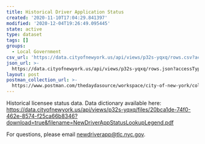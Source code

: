 ```yaml
---
title: Historical Driver Application Status
created: '2020-11-10T17:04:29.841397'
modified: '2020-12-04T19:26:49.095445'
state: active
type: dataset
tags: []
groups:
  - Local Government
csv_url: 'https://data.cityofnewyork.us/api/views/p32s-yqxq/rows.csv?accessType=DOWNLOAD'
json_url: >-
  https://data.cityofnewyork.us/api/views/p32s-yqxq/rows.json?accessType=DOWNLOAD
layout: post
postman_collection_url: >-
  https://www.postman.com/thedaydasource/workspace/city-of-new-york/collection/15909983-e0e60b3d-ac41-4361-8843-da5ae043de26
---
```

Historical licensee status data. Data dictionary available here: https://data.cityofnewyork.us/api/views/p32s-yqxq/files/20bca1de-74f0-462e-8574-f25ca66b8346?download=true&filename=NewDriverAppStatusLookupLegend.pdf

For questions, please email newdriverapp@tlc.nyc.gov.
